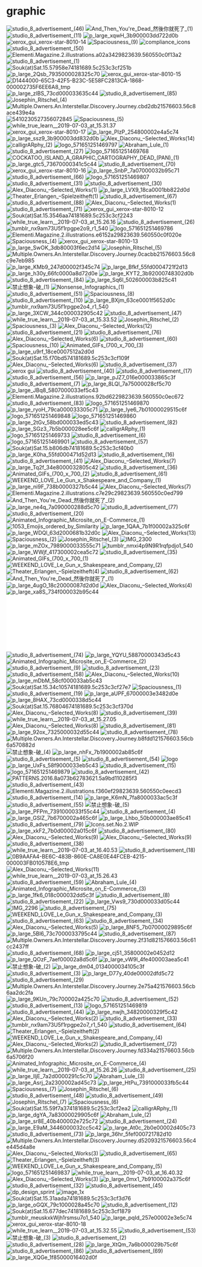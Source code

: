 # graphic

![studio_8_advertisement_(46)](<studio_8_advertisement_(46).jpg>)
![And_Then_You're_Dead_然後你就死了_(1)](<And_Then_You're_Dead_然後你就死了_(1).gif>)
![studio_8_advertisement_(11)](<studio_8_advertisement_(11).jpg>)
![p_large_xqwH_3b900003dd722d0b](<p_large_xqwH_3b900003dd722d0b.jpg>)
![xerox_gui_xerox-star-8010-14](<xerox_gui_xerox-star-8010-14.jpg>)
![Spaciousness_(9)](<Spaciousness_(9).jpg>)
![compliance_icons](<compliance_icons.png>)
![studio_8_advertisement_(50)](<studio_8_advertisement_(50).jpg>)
![Elementi.Magazine.2.illustrations.a02a3429823639.560550c0f13a2](<Elementi.Magazine.2.illustrations.a02a3429823639.560550c0f13a2.png>)
![studio_8_advertisement_(1)](<studio_8_advertisement_(1).jpg>)
![Souk(at)Sat.15.57958e74181689.5c253c3cf251b](<Souk(at)Sat.15.57958e74181689.5c253c3cf251b.jpg>)
![p_large_2Qsb_7935000028325c70](<p_large_2Qsb_7935000028325c70.jpg>)
![xerox_gui_xerox-star-8010-15](<xerox_gui_xerox-star-8010-15.jpg>)
![D1444000-65C3-42F5-B23C-5E58FC2813CA-1868-000002735F6EE6A8_tmp](<D1444000-65C3-42F5-B23C-5E58FC2813CA-1868-000002735F6EE6A8_tmp.jpg>)
![p_large_zlBS_73cd000033635c44](<p_large_zlBS_73cd000033635c44.jpg>)
![studio_8_advertisement_(85)](<studio_8_advertisement_(85).jpg>)
![Josephin_Ritschel_(4)](<Josephin_Ritschel_(4).jpg>)
![Multiple.Owners.An.Interstellar.Discovery.Journey.cbd2db21576603.56c8ace439e4a](<Multiple.Owners.An.Interstellar.Discovery.Journey.cbd2db21576603.56c8ace439e4a.gif>)
![5410230527356072845](<5410230527356072845.jpg>)
![Spaciousness_(5)](<Spaciousness_(5).jpg>)
![while_true_learn__2019-07-03_at_15.31.37](<while_true_learn__2019-07-03_at_15.31.37.png>)
![xerox_gui_xerox-star-8010-17](<xerox_gui_xerox-star-8010-17.jpg>)
![p_large_PlzP_254800002e4a5c74](<p_large_PlzP_254800002e4a5c74.jpg>)
![p_large_ssz9_3b900003dd832d0b](<p_large_ssz9_3b900003dd832d0b.jpg>)
![Alex_Diaconu_–_Selected_Works_(14)](<Alex_Diaconu_–_Selected_Works_(14).png>)
![calligrARphy_(2)](<calligrARphy_(2).jpg>)
![logo_571651251469797](<logo_571651251469797.png>)
![Abraham_Lule_(1)](<Abraham_Lule_(1).jpg>)
![studio_8_advertisement_(27)](<studio_8_advertisement_(27).jpg>)
![logo_571651251469768](<logo_571651251469768.png>)
![COCKATOO_ISLAND_A_GRAPHIC_CARTOGRAPHY_DEAD_(PAN)_(1)](<COCKATOO_ISLAND_A_GRAPHIC_CARTOGRAPHY_DEAD_(PAN)_(1).jpg>)
![p_large_gtc5_73670000341c5c44](<p_large_gtc5_73670000341c5c44.jpg>)
![studio_8_advertisement_(70)](<studio_8_advertisement_(70).jpg>)
![xerox_gui_xerox-star-8010-16](<xerox_gui_xerox-star-8010-16.jpg>)
![p_large_SnbP_7a07000032b95c71](<p_large_SnbP_7a07000032b95c71.jpg>)
![studio_8_advertisement_(66)](<studio_8_advertisement_(66).jpg>)
![logo_571651251469807](<logo_571651251469807.png>)
![studio_8_advertisement_(31)](<studio_8_advertisement_(31).jpg>)
![studio_8_advertisement_(30)](<studio_8_advertisement_(30).jpg>)
![Alex_Diaconu_–_Selected_Works_(1)](<Alex_Diaconu_–_Selected_Works_(1).png>)
![p_large_LVX9_18ca0001bb822d0d](<p_large_LVX9_18ca0001bb822d0d.jpg>)
![Theater_Erlangen_–_Spielzeitheft_(1)](<Theater_Erlangen_–_Spielzeitheft_(1).png>)
![studio_8_advertisement_(67)](<studio_8_advertisement_(67).jpg>)
![studio_8_advertisement_(88)](<studio_8_advertisement_(88).jpg>)
![Alex_Diaconu_–_Selected_Works_(1)](<Alex_Diaconu_–_Selected_Works_(1).jpg>)
![studio_8_advertisement_(71)](<studio_8_advertisement_(71).jpg>)
![xerox_gui_xerox-star-8010-12](<xerox_gui_xerox-star-8010-12.jpg>)
![Souk(at)Sat.15.3546aa74181689.5c253c3cf2243](<Souk(at)Sat.15.3546aa74181689.5c253c3cf2243.jpg>)
![while_true_learn__2019-07-03_at_15.26.16](<while_true_learn__2019-07-03_at_15.26.16.png>)
![studio_8_advertisement_(26)](<studio_8_advertisement_(26).jpg>)
![tumblr_nx9am73U5f1rpgpe2o9_r1_540](<tumblr_nx9am73U5f1rpgpe2o9_r1_540.jpg>)
![logo_571651251469786](<logo_571651251469786.png>)
![Elementi.Magazine.2.illustrations.e6152a29823639.560550c0f020e](<Elementi.Magazine.2.illustrations.e6152a29823639.560550c0f020e.png>)
![Spaciousness_(4)](<Spaciousness_(4).jpg>)
![xerox_gui_xerox-star-8010-13](<xerox_gui_xerox-star-8010-13.jpg>)
![p_large_SwOK_3db80003f6ec2d14](<p_large_SwOK_3db80003f6ec2d14.jpg>)
![Josephin_Ritschel_(5)](<Josephin_Ritschel_(5).jpg>)
![Multiple.Owners.An.Interstellar.Discovery.Journey.0cacbb21576603.56c8c9e7eb985](<Multiple.Owners.An.Interstellar.Discovery.Journey.0cacbb21576603.56c8c9e7eb985.png>)
![p_large_KMb9_247d00002f345c74](<p_large_KMb9_247d00002f345c74.jpg>)
![p_large_Bfkf_55fd0004721f2d13](<p_large_Bfkf_55fd0004721f2d13.jpg>)
![p_large_h30y_66fc0000a8d72d0e](<p_large_h30y_66fc0000a8d72d0e.jpg>)
![p_large_KYT2_3b92000748302d0b](<p_large_KYT2_3b92000748302d0b.jpg>)
![studio_8_advertisement_(84)](<studio_8_advertisement_(84).jpg>)
![p_large_Sq6l_502600003b825c41](<p_large_Sq6l_502600003b825c41.jpg>)
![禁止想象-破_(1)](<禁止想象-破_(1).jpg>)
![Nonsense_Infographics_(1)](<Nonsense_Infographics_(1).jpg>)
![studio_8_advertisement_(51)](<studio_8_advertisement_(51).jpg>)
![Spaciousness_(8)](<Spaciousness_(8).jpg>)
![studio_8_advertisement_(10)](<studio_8_advertisement_(10).jpg>)
![p_large_BXjm_63ce0001f5652d0c](<p_large_BXjm_63ce0001f5652d0c.jpg>)
![tumblr_nx9am73U5f1rpgpe2o4_r1_540](<tumblr_nx9am73U5f1rpgpe2o4_r1_540.jpg>)
![p_large_3XCW_344c000032905c42](<p_large_3XCW_344c000032905c42.jpg>)
![studio_8_advertisement_(47)](<studio_8_advertisement_(47).jpg>)
![while_true_learn__2019-07-03_at_15.33.52](<while_true_learn__2019-07-03_at_15.33.52.png>)
![Josephin_Ritschel_(2)](<Josephin_Ritschel_(2).jpg>)
![Spaciousness_(3)](<Spaciousness_(3).jpg>)
![Alex_Diaconu_–_Selected_Works_(12)](<Alex_Diaconu_–_Selected_Works_(12).png>)
![studio_8_advertisement_(21)](<studio_8_advertisement_(21).jpg>)
![studio_8_advertisement_(76)](<studio_8_advertisement_(76).jpg>)
![Alex_Diaconu_–_Selected_Works_(6)](<Alex_Diaconu_–_Selected_Works_(6).jpg>)
![studio_8_advertisement_(60)](<studio_8_advertisement_(60).jpg>)
![Spaciousness_(10)](<Spaciousness_(10).jpg>)
![Animated_GIFs_(700_x_700_(3)](<Animated_GIFs_(700_x_700_(3).gif>)
![p_large_u9rf_18ce0007512a2d0d](<p_large_u9rf_18ce0007512a2d0d.jpg>)
![Souk(at)Sat.15.f70bd574181689.5c253c3cf109f](<Souk(at)Sat.15.f70bd574181689.5c253c3cf109f.jpg>)
![Alex_Diaconu_–_Selected_Works_(6)](<Alex_Diaconu_–_Selected_Works_(6).png>)
![studio_8_advertisement_(37)](<studio_8_advertisement_(37).jpg>)
![xerox gui](<xerox gui>)
![studio_8_advertisement_(40)](<studio_8_advertisement_(40).jpg>)
![studio_8_advertisement_(17)](<studio_8_advertisement_(17).jpg>)
![studio_8_advertisement_(56)](<studio_8_advertisement_(56).jpg>)
![p_large_pJZ7_016e000033865c3f](<p_large_pJZ7_016e000033865c3f.jpg>)
![studio_8_advertisement_(7)](<studio_8_advertisement_(7).jpg>)
![p_large_8LQl_7a75000028cf5c70](<p_large_8LQl_7a75000028cf5c70.jpg>)
![p_large_JBq8_5807000033ef5c43](<p_large_JBq8_5807000033ef5c43.jpg>)
![Elementi.Magazine.2.illustrations.92bd6229823639.560550c0ec672](<Elementi.Magazine.2.illustrations.92bd6229823639.560550c0ec672.png>)
![studio_8_advertisement_(83)](<studio_8_advertisement_(83).jpg>)
![logo_571651251469870](<logo_571651251469870.png>)
![p_large_ryoH_79ca000033305c71](<p_large_ryoH_79ca000033305c71.jpg>)
![p_large_lye6_7b01000029515c6f](<p_large_lye6_7b01000029515c6f.jpg>)
![logo_571651251469848](<logo_571651251469848.png>)
![logo_571651251469860](<logo_571651251469860.png>)
![p_large_2tGv_58bd000033ed5c43](<p_large_2tGv_58bd000033ed5c43.jpg>)
![studio_8_advertisement_(82)](<studio_8_advertisement_(82).jpg>)
![p_large_SGz3_7b5b000028ee5c6f](<p_large_SGz3_7b5b000028ee5c6f.jpg>)
![calligrARphy_(1)](<calligrARphy_(1).gif>)
![logo_571651251469733](<logo_571651251469733.png>)
![studio_8_advertisement_(6)](<studio_8_advertisement_(6).jpg>)
![logo_571651251469901](<logo_571651251469901.png>)
![studio_8_advertisement_(57)](<studio_8_advertisement_(57).jpg>)
![Souk(at)Sat.15.b806db74181689.5c253c3cf40b0](<Souk(at)Sat.15.b806db74181689.5c253c3cf40b0.jpg>)
![p_large_K0ha_55fd000471d52d13](<p_large_K0ha_55fd000471d52d13.jpg>)
![studio_8_advertisement_(16)](<studio_8_advertisement_(16).jpg>)
![studio_8_advertisement_(41)](<studio_8_advertisement_(41).jpg>)
![Alex_Diaconu_–_Selected_Works_(7)](<Alex_Diaconu_–_Selected_Works_(7).png>)
![p_large_Tq2f_34e8000032805c42](<p_large_Tq2f_34e8000032805c42.jpg>)
![studio_8_advertisement_(36)](<studio_8_advertisement_(36).jpg>)
![Animated_GIFs_(700_x_700_(2)](<Animated_GIFs_(700_x_700_(2).gif>)
![studio_8_advertisement_(61)](<studio_8_advertisement_(61).jpg>)
![WEEKEND_LOVE_Le_Gun_x_Shakespeare_and_Company_(1)](<WEEKEND_LOVE_Le_Gun_x_Shakespeare_and_Company_(1).jpg>)
![p_large_ni9F_738b0000327b5c44](<p_large_ni9F_738b0000327b5c44.jpg>)
![Alex_Diaconu_–_Selected_Works_(7)](<Alex_Diaconu_–_Selected_Works_(7).jpg>)
![Elementi.Magazine.2.illustrations.c7e29c29823639.560550c0ed799](<Elementi.Magazine.2.illustrations.c7e29c29823639.560550c0ed799.png>)
![And_Then_You're_Dead_然後你就死了_(2)](<And_Then_You're_Dead_然後你就死了_(2).jpg>)
![p_large_ne4q_7a090000288d5c70](<p_large_ne4q_7a090000288d5c70.jpg>)
![studio_8_advertisement_(77)](<studio_8_advertisement_(77).jpg>)
![studio_8_advertisement_(20)](<studio_8_advertisement_(20).jpg>)
![Animated_Infographic_Microsite_on_E-Commerce_(1)](<Animated_Infographic_Microsite_on_E-Commerce_(1).png>)
![1053_Emojis_ordered_by_Similarity](<1053_Emojis_ordered_by_Similarity.png>)
![p_large_1QAA_7b1f00002a325c6f](<p_large_1QAA_7b1f00002a325c6f.jpg>)
![p_large_WDQl_63d2000681b32d0c](<p_large_WDQl_63d2000681b32d0c.jpg>)
![Alex_Diaconu_–_Selected_Works_(13)](<Alex_Diaconu_–_Selected_Works_(13).png>)
![Spaciousness_(2)](<Spaciousness_(2).jpg>)
![Josephin_Ritschel_(3)](<Josephin_Ritschel_(3).jpg>)
![IMG_2300](<IMG_2300.JPG>)
![p_large_mZOx_7989000033555c71](<p_large_mZOx_7989000033555c71.jpg>)
![tumblr_nmxi4p9N9R1rqfpdjo1_540](<tumblr_nmxi4p9N9R1rqfpdjo1_540.jpg>)
![p_large_WWjf_417300002cea5c72](<p_large_WWjf_417300002cea5c72.jpg>)
![studio_8_advertisement_(35)](<studio_8_advertisement_(35).jpg>)
![Animated_GIFs_(700_x_700_(1)](<Animated_GIFs_(700_x_700_(1).gif>)
![WEEKEND_LOVE_Le_Gun_x_Shakespeare_and_Company_(2)](<WEEKEND_LOVE_Le_Gun_x_Shakespeare_and_Company_(2).jpg>)
![Theater_Erlangen_–_Spielzeitheft_(4)](<Theater_Erlangen_–_Spielzeitheft_(4).png>)
![studio_8_advertisement_(62)](<studio_8_advertisement_(62).jpg>)
![And_Then_You're_Dead_然後你就死了_(1)](<And_Then_You're_Dead_然後你就死了_(1).jpg>)
![p_large_4ugO_18c20000087d2d0d](<p_large_4ugO_18c20000087d2d0d.jpg>)
![Alex_Diaconu_–_Selected_Works_(4)](<Alex_Diaconu_–_Selected_Works_(4).jpg>)
![p_large_xa8S_734f000032b95c44](<p_large_xa8S_734f000032b95c44.jpg>)
![README](<README.md>)
![studio_8_advertisement_(74)](<studio_8_advertisement_(74).jpg>)
![p_large_YQYU_58870000343d5c43](<p_large_YQYU_58870000343d5c43.jpg>)
![Animated_Infographic_Microsite_on_E-Commerce_(2)](<Animated_Infographic_Microsite_on_E-Commerce_(2).png>)
![studio_8_advertisement_(9)](<studio_8_advertisement_(9).jpg>)
![studio_8_advertisement_(23)](<studio_8_advertisement_(23).jpg>)
![studio_8_advertisement_(58)](<studio_8_advertisement_(58).jpg>)
![Alex_Diaconu_–_Selected_Works_(10)](<Alex_Diaconu_–_Selected_Works_(10).png>)
![p_large_mDbM_58cf000033ab5c43](<p_large_mDbM_58cf000033ab5c43.jpg>)
![Souk(at)Sat.15.34c10574181689.5c253c3cf27e7](<Souk(at)Sat.15.34c10574181689.5c253c3cf27e7.jpg>)
![Spaciousness_(1)](<Spaciousness_(1).jpg>)
![studio_8_advertisement_(19)](<studio_8_advertisement_(19).jpg>)
![p_large_aUPF_67000003e3482d0e](<p_large_aUPF_67000003e3482d0e.jpg>)
![p_large_8HAX_73cd0000338d5c44](<p_large_8HAX_73cd0000338d5c44.jpg>)
![Souk(at)Sat.15.76804674181689.5c253c3cf370d](<Souk(at)Sat.15.76804674181689.5c253c3cf370d.jpg>)
![Alex_Diaconu_–_Selected_Works_(8)](<Alex_Diaconu_–_Selected_Works_(8).png>)
![studio_8_advertisement_(39)](<studio_8_advertisement_(39).jpg>)
![while_true_learn__2019-07-03_at_15.27.05](<while_true_learn__2019-07-03_at_15.27.05.png>)
![Alex_Diaconu_–_Selected_Works_(8)](<Alex_Diaconu_–_Selected_Works_(8).jpg>)
![studio_8_advertisement_(81)](<studio_8_advertisement_(81).jpg>)
![p_large_92ox_7325000032d55c44](<p_large_92ox_7325000032d55c44.jpg>)
![studio_8_advertisement_(78)](<studio_8_advertisement_(78).jpg>)
![Multiple.Owners.An.Interstellar.Discovery.Journey.b8fdd121576603.56cb6a570882d](<Multiple.Owners.An.Interstellar.Discovery.Journey.b8fdd121576603.56cb6a570882d.png>)
![禁止想象-破_(4)](<禁止想象-破_(4).jpg>)
![p_large_nhFx_7b1900002ab85c6f](<p_large_nhFx_7b1900002ab85c6f.jpg>)
![studio_8_advertisement_(5)](<studio_8_advertisement_(5).jpg>)
![studio_8_advertisement_(54)](<studio_8_advertisement_(54).jpg>)
![logo](<logo>)
![p_large_UxFs_58f9000033eb5c43](<p_large_UxFs_58f9000033eb5c43.jpg>)
![studio_8_advertisement_(15)](<studio_8_advertisement_(15).jpg>)
![logo_571651251469879](<logo_571651251469879.png>)
![studio_8_advertisement_(42)](<studio_8_advertisement_(42).jpg>)
![PATTERNS.2016.8a073b62783621.5a9bd110285f3](<PATTERNS.2016.8a073b62783621.5a9bd110285f3.jpg>)
![studio_8_advertisement_(43)](<studio_8_advertisement_(43).jpg>)
![Elementi.Magazine.2.illustrations.f360ef29823639.560550c0eecd3](<Elementi.Magazine.2.illustrations.f360ef29823639.560550c0eecd3.png>)
![studio_8_advertisement_(14)](<studio_8_advertisement_(14).jpg>)
![p_large_K6mN_7fa8000033ac5c3f](<p_large_K6mN_7fa8000033ac5c3f.jpg>)
![studio_8_advertisement_(55)](<studio_8_advertisement_(55).jpg>)
![禁止想象-破_(5)](<禁止想象-破_(5).jpg>)
![p_large_PFPm_7391000033f55c44](<p_large_PFPm_7391000033f55c44.jpg>)
![studio_8_advertisement_(4)](<studio_8_advertisement_(4).jpg>)
![p_large_GSlZ_7b6700002a465c6f](<p_large_GSlZ_7b6700002a465c6f.jpg>)
![p_large_Lhbo_50b000003ae85c41](<p_large_Lhbo_50b000003ae85c41.jpg>)
![studio_8_advertisement_(79)](<studio_8_advertisement_(79).jpg>)
![Icons.set.No.2.WIP](<Icons.set.No.2.WIP.jpg>)
![p_large_xkF2_7b0d00002a015c6f](<p_large_xkF2_7b0d00002a015c6f.jpg>)
![studio_8_advertisement_(80)](<studio_8_advertisement_(80).jpg>)
![Alex_Diaconu_–_Selected_Works_(9)](<Alex_Diaconu_–_Selected_Works_(9).jpg>)
![Alex_Diaconu_–_Selected_Works_(9)](<Alex_Diaconu_–_Selected_Works_(9).png>)
![studio_8_advertisement_(38)](<studio_8_advertisement_(38).jpg>)
![while_true_learn__2019-07-03_at_16.40.53](<while_true_learn__2019-07-03_at_16.40.53.png>)
![studio_8_advertisement_(18)](<studio_8_advertisement_(18).jpg>)
![0B9AAFA4-BE6C-483B-860E-CA8E0E44FCEB-4215-000003FB010578E6_tmp](<0B9AAFA4-BE6C-483B-860E-CA8E0E44FCEB-4215-000003FB010578E6_tmp.gif>)
![Alex_Diaconu_–_Selected_Works_(11)](<Alex_Diaconu_–_Selected_Works_(11).png>)
![while_true_learn__2019-07-03_at_15.26.43](<while_true_learn__2019-07-03_at_15.26.43.png>)
![studio_8_advertisement_(59)](<studio_8_advertisement_(59).jpg>)
![Abraham_Lule_(4)](<Abraham_Lule_(4).jpg>)
![Animated_Infographic_Microsite_on_E-Commerce_(3)](<Animated_Infographic_Microsite_on_E-Commerce_(3).png>)
![p_large_1fk6_018c000032dd5c3f](<p_large_1fk6_018c000032dd5c3f.jpg>)
![studio_8_advertisement_(8)](<studio_8_advertisement_(8).jpg>)
![studio_8_advertisement_(22)](<studio_8_advertisement_(22).jpg>)
![p_large_Vws9_730d000033d05c44](<p_large_Vws9_730d000033d05c44.jpg>)
![IMG_2296](<IMG_2296.JPG>)
![studio_8_advertisement_(75)](<studio_8_advertisement_(75).jpg>)
![WEEKEND_LOVE_Le_Gun_x_Shakespeare_and_Company_(3)](<WEEKEND_LOVE_Le_Gun_x_Shakespeare_and_Company_(3).jpg>)
![studio_8_advertisement_(63)](<studio_8_advertisement_(63).jpg>)
![studio_8_advertisement_(34)](<studio_8_advertisement_(34).jpg>)
![Alex_Diaconu_–_Selected_Works_(5)](<Alex_Diaconu_–_Selected_Works_(5).png>)
![p_large_8NF5_7b07000029895c6f](<p_large_8NF5_7b07000029895c6f.jpg>)
![p_large_5Bl6_73c7000033795c44](<p_large_5Bl6_73c7000033795c44.jpg>)
![studio_8_advertisement_(87)](<studio_8_advertisement_(87).jpg>)
![Multiple.Owners.An.Interstellar.Discovery.Journey.2f31d821576603.56c61cc2437ff](<Multiple.Owners.An.Interstellar.Discovery.Journey.2f31d821576603.56c61cc2437ff.gif>)
![studio_8_advertisement_(68)](<studio_8_advertisement_(68).jpg>)
![p_large_cj51_35800002e0452d12](<p_large_cj51_35800002e0452d12.jpg>)
![p_large_QOzF_7aef00002a8d5c6f](<p_large_QOzF_7aef00002a8d5c6f.jpg>)
![p_large_vW9l_4fe400003aea5c41](<p_large_vW9l_4fe400003aea5c41.jpg>)
![禁止想象-破_(2)](<禁止想象-破_(2).jpg>)
![p_large_dm04_0134000034105c3f](<p_large_dm04_0134000034105c3f.jpg>)
![studio_8_advertisement_(3)](<studio_8_advertisement_(3).jpg>)
![p_large_D77y_40de00002dfd5c72](<p_large_D77y_40de00002dfd5c72.jpg>)
![studio_8_advertisement_(29)](<studio_8_advertisement_(29).jpg>)
![Multiple.Owners.An.Interstellar.Discovery.Journey.2e75a421576603.56cb6aa2dc2fa](<Multiple.Owners.An.Interstellar.Discovery.Journey.2e75a421576603.56cb6aa2dc2fa.png>)
![p_large_9KUn_79c700002a425c70](<p_large_9KUn_79c700002a425c70.jpg>)
![studio_8_advertisement_(52)](<studio_8_advertisement_(52).jpg>)
![studio_8_advertisement_(13)](<studio_8_advertisement_(13).jpg>)
![logo_571651251469819](<logo_571651251469819.png>)
![studio_8_advertisement_(44)](<studio_8_advertisement_(44).jpg>)
![p_large_nwjh_34820000329f5c42](<p_large_nwjh_34820000329f5c42.jpg>)
![Alex_Diaconu_–_Selected_Works_(2)](<Alex_Diaconu_–_Selected_Works_(2).png>)
![studio_8_advertisement_(33)](<studio_8_advertisement_(33).jpg>)
![tumblr_nx9am73U5f1rpgpe2o7_r1_540](<tumblr_nx9am73U5f1rpgpe2o7_r1_540.jpg>)
![studio_8_advertisement_(64)](<studio_8_advertisement_(64).jpg>)
![Theater_Erlangen_–_Spielzeitheft_(2)](<Theater_Erlangen_–_Spielzeitheft_(2).png>)
![WEEKEND_LOVE_Le_Gun_x_Shakespeare_and_Company_(4)](<WEEKEND_LOVE_Le_Gun_x_Shakespeare_and_Company_(4).jpg>)
![Alex_Diaconu_–_Selected_Works_(2)](<Alex_Diaconu_–_Selected_Works_(2).jpg>)
![studio_8_advertisement_(72)](<studio_8_advertisement_(72).jpg>)
![Multiple.Owners.An.Interstellar.Discovery.Journey.fd334a21576603.56cb6a5706f20](<Multiple.Owners.An.Interstellar.Discovery.Journey.fd334a21576603.56cb6a5706f20.png>)
![Animated_Infographic_Microsite_on_E-Commerce_(4)](<Animated_Infographic_Microsite_on_E-Commerce_(4).png>)
![while_true_learn__2019-07-03_at_15.26.26](<while_true_learn__2019-07-03_at_15.26.26.png>)
![studio_8_advertisement_(25)](<studio_8_advertisement_(25).jpg>)
![p_large_lljE_7a2d0000291c5c70](<p_large_lljE_7a2d0000291c5c70.jpg>)
![Abraham_Lule_(3)](<Abraham_Lule_(3).jpg>)
![p_large_Asrj_2a2300002ad45c73](<p_large_Asrj_2a2300002ad45c73.jpg>)
![p_large_HtPu_7391000033fb5c44](<p_large_HtPu_7391000033fb5c44.jpg>)
![Spaciousness_(7)](<Spaciousness_(7).jpg>)
![Josephin_Ritschel_(6)](<Josephin_Ritschel_(6).jpg>)
![studio_8_advertisement_(48)](<studio_8_advertisement_(48).jpg>)
![studio_8_advertisement_(49)](<studio_8_advertisement_(49).jpg>)
![Josephin_Ritschel_(7)](<Josephin_Ritschel_(7).jpg>)
![Spaciousness_(6)](<Spaciousness_(6).jpg>)
![Souk(at)Sat.15.59f7a374181689.5c253c3cf2ea2](<Souk(at)Sat.15.59f7a374181689.5c253c3cf2ea2.jpg>)
![calligrARphy_(1)](<calligrARphy_(1).jpg>)
![p_large_dgYA_7a83000029905c6f](<p_large_dgYA_7a83000029905c6f.jpg>)
![Abraham_Lule_(2)](<Abraham_Lule_(2).jpg>)
![p_large_sr8E_40b400002e725c72](<p_large_sr8E_40b400002e725c72.jpg>)
![studio_8_advertisement_(24)](<studio_8_advertisement_(24).jpg>)
![p_large_E9aM_3446000032cc5c42](<p_large_E9aM_3446000032cc5c42.jpg>)
![p_large_At0c_2b0e00002d405c73](<p_large_At0c_2b0e00002d405c73.jpg>)
![studio_8_advertisement_(73)](<studio_8_advertisement_(73).jpg>)
![p_large_36hr_5fef000721782d10](<p_large_36hr_5fef000721782d10.jpg>)
![Multiple.Owners.An.Interstellar.Discovery.Journey.d5209321576603.56c4e445d4a8e](<Multiple.Owners.An.Interstellar.Discovery.Journey.d5209321576603.56c4e445d4a8e.png>)
![Alex_Diaconu_–_Selected_Works_(3)](<Alex_Diaconu_–_Selected_Works_(3).jpg>)
![studio_8_advertisement_(65)](<studio_8_advertisement_(65).jpg>)
![Theater_Erlangen_–_Spielzeitheft_(3)](<Theater_Erlangen_–_Spielzeitheft_(3).png>)
![WEEKEND_LOVE_Le_Gun_x_Shakespeare_and_Company_(5)](<WEEKEND_LOVE_Le_Gun_x_Shakespeare_and_Company_(5).jpg>)
![logo_571651251469837](<logo_571651251469837.png>)
![while_true_learn__2019-07-03_at_16.40.32](<while_true_learn__2019-07-03_at_16.40.32.png>)
![Alex_Diaconu_–_Selected_Works_(3)](<Alex_Diaconu_–_Selected_Works_(3).png>)
![p_large_0mx1_7b9100002a375c6f](<p_large_0mx1_7b9100002a375c6f.jpg>)
![studio_8_advertisement_(32)](<studio_8_advertisement_(32).jpg>)
![studio_8_advertisement_(45)](<studio_8_advertisement_(45).jpg>)
![dp_design_sprint](<dp_design_sprint.jpg>)
![image_1x](<image_1x.png>)
![Souk(at)Sat.15.31aada74181689.5c253c3cf3d76](<Souk(at)Sat.15.31aada74181689.5c253c3cf3d76.jpg>)
![p_large_oGQX_79c1000028a45c70](<p_large_oGQX_79c1000028a45c70.jpg>)
![studio_8_advertisement_(12)](<studio_8_advertisement_(12).jpg>)
![Souk(at)Sat.15.677dec74181689.5c253c3cf1879](<Souk(at)Sat.15.677dec74181689.5c253c3cf1879.jpg>)
![tumblr_meuskxkWjh1rsmsu7o1_540](<tumblr_meuskxkWjh1rsmsu7o1_540.jpg>)
![p_large_pqId_257e00002e3e5c74](<p_large_pqId_257e00002e3e5c74.jpg>)
![xerox_gui_xerox-star-8010-18](<xerox_gui_xerox-star-8010-18.jpg>)
![while_true_learn__2019-07-03_at_15.32.55](<while_true_learn__2019-07-03_at_15.32.55.png>)
![studio_8_advertisement_(53)](<studio_8_advertisement_(53).jpg>)
![禁止想象-破_(3)](<禁止想象-破_(3).jpg>)
![studio_8_advertisement_(2)](<studio_8_advertisement_(2).jpg>)
![studio_8_advertisement_(28)](<studio_8_advertisement_(28).jpg>)
![p_large_XtQm_7a6b000029b75c6f](<p_large_XtQm_7a6b000029b75c6f.jpg>)
![studio_8_advertisement_(86)](<studio_8_advertisement_(86).jpg>)
![studio_8_advertisement_(69)](<studio_8_advertisement_(69).jpg>)
![p_large_XQGe_1f85000016402d0f](<p_large_XQGe_1f85000016402d0f.jpg>)
